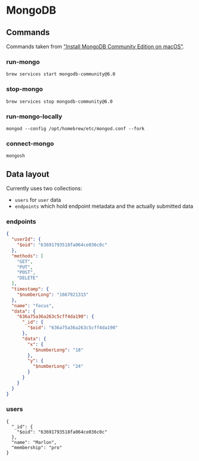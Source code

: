 # MongoDB

## Commands

Commands taken from ["Install MongoDB Community Edition on macOS"](https://www.mongodb.com/docs/v6.0/tutorial/install-mongodb-on-os-x/).

### run-mongo
```shell
brew services start mongodb-community@6.0
```

### stop-mongo
```shell
brew services stop mongodb-community@6.0
```

### run-mongo-locally
```shell
mongod --config /opt/homebrew/etc/mongod.conf --fork
```

### connect-mongo
```shell
mongosh
```

## Data layout

Currently uses two collections:
- `users` for `user` data
- `endpoints` which hold endpoint metadata and the actually submitted data

### endpoints

```json
{
  "userId": {
    "$oid": "63691793518fa064ce036c0c"
  },
  "methods": [
    "GET",
    "PUT",
    "POST",
    "DELETE"
  ],
  "timestamp": {
    "$numberLong": "1667921315"
  },
  "name": "focus",
  "data": {
    "636a75a36a263c5cff4da190": {
      "_id": {
        "$oid": "636a75a36a263c5cff4da190"
      },
      "data": {
        "x": {
          "$numberLong": "18"
        },
        "y": {
          "$numberLong": "24"
        }
      }
    }
  }
}
```

### users

```
{
  "_id": {
	"$oid": "63691793518fa064ce036c0c"
  },
  "name": "Marlon",
  "membership": "pro"
}
```

